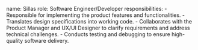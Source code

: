 name: Sillas
role: Software Engineer/Developer
responsibilities:
    - Responsible for implementing the product features and functionalities.
    - Translates design specifications into working code.
    - Collaborates with the Product Manager and UX/UI Designer to clarify requirements and address technical challenges.
    - Conducts testing and debugging to ensure high-quality software delivery.